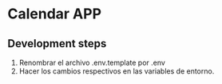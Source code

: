 # Calendar APP

## Development steps

1. Renombrar el archivo .env.template por .env
2. Hacer los cambios respectivos en las variables de entorno.
